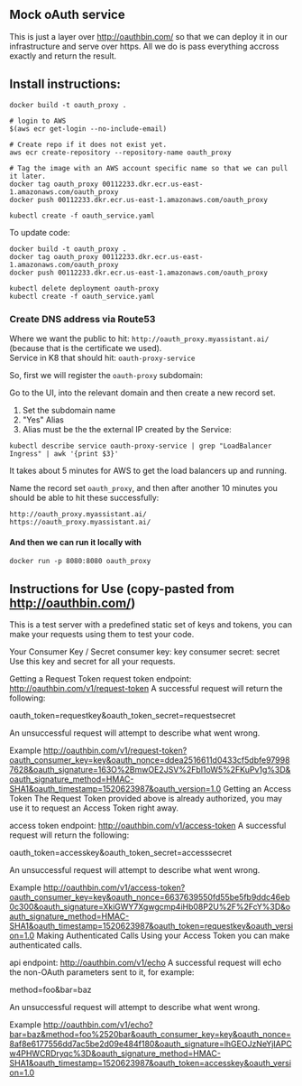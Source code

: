 Mock oAuth service
------------------

This is just a layer over http://oauthbin.com/ so that we can deploy it
in our infrastructure and serve over https.  All we do is pass everything
accross exactly and return the result.

## Install instructions:

```
docker build -t oauth_proxy .

# login to AWS
$(aws ecr get-login --no-include-email)

# Create repo if it does not exist yet.
aws ecr create-repository --repository-name oauth_proxy

# Tag the image with an AWS account specific name so that we can pull it later.
docker tag oauth_proxy 00112233.dkr.ecr.us-east-1.amazonaws.com/oauth_proxy
docker push 00112233.dkr.ecr.us-east-1.amazonaws.com/oauth_proxy

kubectl create -f oauth_service.yaml
```

To update code:

```
docker build -t oauth_proxy .
docker tag oauth_proxy 00112233.dkr.ecr.us-east-1.amazonaws.com/oauth_proxy
docker push 00112233.dkr.ecr.us-east-1.amazonaws.com/oauth_proxy

kubectl delete deployment oauth-proxy
kubectl create -f oauth_service.yaml
```

### Create DNS address via Route53

Where we want the public to hit:  `http://oauth_proxy.myassistant.ai/` (because that is the certificate we used).  
Service in K8 that should hit:  `oauth-proxy-service`  

So, first we will register the `oauth-proxy` subdomain:

Go to the UI, into the relevant domain and then create a new record set.

1)  Set the subdomain name  
2)  "Yes" Alias  
3)  Alias must be the the external IP created by the Service:   
```
kubectl describe service oauth-proxy-service | grep "LoadBalancer Ingress" | awk '{print $3}'
```

It takes about 5 minutes for AWS to get the load balancers up and running.

Name the record set `oauth_proxy`, and then after another 10 minutes you should be able to hit these successfully:

```
http://oauth_proxy.myassistant.ai/
https://oauth_proxy.myassistant.ai/
```

#### And then we can run it locally with 

```
docker run -p 8080:8080 oauth_proxy
```

## Instructions for Use (copy-pasted from http://oauthbin.com/)
This is a test server with a predefined static set of keys and tokens, you can make your requests using them to test your code.

Your Consumer Key / Secret
consumer key: key
consumer secret: secret
Use this key and secret for all your requests.

Getting a Request Token
request token endpoint: http://oauthbin.com/v1/request-token
A successful request will return the following:

oauth_token=requestkey&oauth_token_secret=requestsecret

An unsuccessful request will attempt to describe what went wrong.

Example
http://oauthbin.com/v1/request-token?oauth_consumer_key=key&oauth_nonce=ddea2516611d0433cf5dbfe979987628&oauth_signature=163O%2BmwOE2JSV%2Fbl1oW5%2FKuPv1g%3D&oauth_signature_method=HMAC-SHA1&oauth_timestamp=1520623987&oauth_version=1.0
Getting an Access Token
The Request Token provided above is already authorized, you may use it to request an Access Token right away.

access token endpoint: http://oauthbin.com/v1/access-token
A successful request will return the following:

oauth_token=accesskey&oauth_token_secret=accesssecret

An unsuccessful request will attempt to describe what went wrong.

Example
http://oauthbin.com/v1/access-token?oauth_consumer_key=key&oauth_nonce=6637639550fd55be5fb9ddc46eb0c300&oauth_signature=XkiGWY7Xgwgcmp4iHb08P2U%2F%2FcY%3D&oauth_signature_method=HMAC-SHA1&oauth_timestamp=1520623987&oauth_token=requestkey&oauth_version=1.0
Making Authenticated Calls
Using your Access Token you can make authenticated calls.

api endpoint: http://oauthbin.com/v1/echo
A successful request will echo the non-OAuth parameters sent to it, for example:

method=foo&bar=baz

An unsuccessful request will attempt to describe what went wrong.

Example
http://oauthbin.com/v1/echo?bar=baz&method=foo%2520bar&oauth_consumer_key=key&oauth_nonce=8af8e6177556dd7ac5be2d09e484f180&oauth_signature=lhGEOJzNeYjIAPCw4PHWCRDryqc%3D&oauth_signature_method=HMAC-SHA1&oauth_timestamp=1520623987&oauth_token=accesskey&oauth_version=1.0


